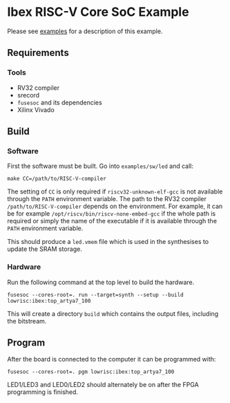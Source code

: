 # Ibex RISC-V Core SoC Example

Please see [examples](https://ibex-core.readthedocs.io/en/latest/examples.html "Ibex User Manual") for a description of this example.

## Requirements

### Tools

  - RV32 compiler
  - srecord
  - `fusesoc` and its dependencies
  - Xilinx Vivado

## Build

### Software

First the software must be built. Go into `examples/sw/led` and call:

```
make CC=/path/to/RISC-V-compiler
```

The setting of `CC` is only required if `riscv32-unknown-elf-gcc` is not available through the `PATH` environment variable.
The path to the RV32 compiler `/path/to/RISC-V-compiler` depends on the environment.
For example, it can be for example `/opt/riscv/bin/riscv-none-embed-gcc` if the whole path is required or simply the name of the executable if it is available through the `PATH` environment variable.

This should produce a `led.vmem` file which is used in the synthesises to update the SRAM storage.

### Hardware

Run the following command at the top level to build the hardware.

```
fusesoc --cores-root=. run --target=synth --setup --build lowrisc:ibex:top_artya7_100
```

This will create a directory `build` which contains the output files, including
the bitstream.

## Program

After the board is connected to the computer it can be programmed with:

```
fusesoc --cores-root=. pgm lowrisc:ibex:top_artya7_100
```

LED1/LED3 and LED0/LED2 should alternately be on after the FPGA programming is finished.
